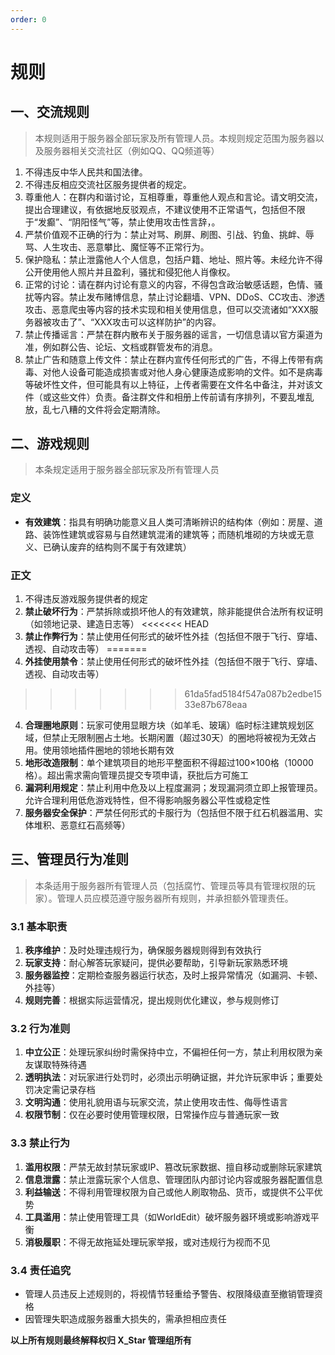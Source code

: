 ```yaml
---
order: 0
---
```


# 规则

## 一、交流规则
> 本规则适用于服务器全部玩家及所有管理人员。本规则规定范围为服务器以及服务器相关交流社区（例如QQ、QQ频道等）  

1. 不得违反中华人民共和国法律。
2. 不得违反相应交流社区服务提供者的规定。
3. 尊重他人：在群内和谐讨论，互相尊重，尊重他人观点和言论。请文明交流， 提出合理建议，有依据地反驳观点，不建议使用不正常语气，包括但不限于“发癫”、“阴阳怪气”等，禁止使用攻击性言辞，。
4. 严禁价值观不正确的行为：禁止对骂、刷屏、刷图、引战、钓鱼、挑衅、辱骂、人生攻击、恶意攀比、魔怔等不正常行为。
5. 保护隐私：禁止泄露他人个人信息，包括户籍、地址、照片等。未经允许不得公开使用他人照片并且盈利，骚扰和侵犯他人肖像权。
6. 正常的讨论：请在群内讨论有意义的内容，不得包含政治敏感话题，色情、骚扰等内容。禁止发布赌博信息，禁止讨论翻墙、VPN、DDoS、CC攻击、渗透攻击、恶意爬虫等内容的技术实现和相关使用信息，但可以交流诸如“XXX服务器被攻击了”、“XXX攻击可以这样防护”的内容。
7. 禁止传播谣言：严禁在群内散布关于服务器的谣言，一切信息请以官方渠道为准，例如群公告、论坛、文档或群管发布的消息。
8. 禁止广告和随意上传文件：禁止在群内宣传任何形式的广告，不得上传带有病毒、对他人设备可能造成损害或对他人身心健康造成影响的文件。如不是病毒等破坏性文件，但可能具有以上特征，上传者需要在文件名中备注，并对该文件（或这些文件）负责。备注群文件和相册上传前请有序排列，不要乱堆乱放，乱七八糟的文件将会定期清除。

## 二、游戏规则
> 本条规定适用于服务器全部玩家及所有管理人员

### 定义
- **有效建筑**：指具有明确功能意义且人类可清晰辨识的结构体（例如：房屋、道路、装饰性建筑或容易与自然建筑混淆的建筑等；而随机堆砌的方块或无意义、已确认废弃的结构则不属于有效建筑）


### 正文
1. 不得违反游戏服务提供者的规定
2. **禁止破坏行为**：严禁拆除或损坏他人的有效建筑，除非能提供合法所有权证明（如领地记录、建造日志等）
<<<<<<< HEAD
3. **禁止作弊行为**：禁止使用任何形式的破坏性外挂（包括但不限于飞行、穿墙、透视、自动攻击等）
=======
3. **外挂使用禁令**：禁止使用任何形式的破坏性外挂（包括但不限于飞行、穿墙、透视、自动攻击等）
>>>>>>> 61da5fad5184f547a087b2edbe1533e87b678eaa
4. **合理圈地原则**：玩家可使用显眼方块（如羊毛、玻璃）临时标注建筑规划区域，但禁止无限制圈占土地。长期闲置（超过30天）的圈地将被视为无效占用。使用领地插件圈地的领地长期有效
5. **地形改造限制**：单个建筑项目的地形平整面积不得超过100×100格（10000格）。超出需求需向管理员提交专项申请，获批后方可施工
6. **漏洞利用规定**：禁止利用中危及以上程度漏洞；发现漏洞须立即上报管理员。允许合理利用低危游戏特性，但不得影响服务器公平性或稳定性
7. **服务器安全保护**：严禁任何形式的卡服行为（包括但不限于红石机器滥用、实体堆积、恶意红石高频等）

## 三、管理员行为准则
> 本条适用于服务器所有管理人员（包括腐竹、管理员等具有管理权限的玩家）。管理人员应模范遵守服务器所有规则，并承担额外管理责任。

### 3.1 基本职责
1. **秩序维护**：及时处理违规行为，确保服务器规则得到有效执行
2. **玩家支持**：耐心解答玩家疑问，提供必要帮助，引导新玩家熟悉环境
3. **服务器监控**：定期检查服务器运行状态，及时上报异常情况（如漏洞、卡顿、外挂等）
4. **规则完善**：根据实际运营情况，提出规则优化建议，参与规则修订

### 3.2 行为准则
1. **中立公正**：处理玩家纠纷时需保持中立，不偏袒任何一方，禁止利用权限为亲友谋取特殊待遇
2. **透明执法**：对玩家进行处罚时，必须出示明确证据，并允许玩家申诉；重要处罚决定需记录存档
3. **文明沟通**：使用礼貌用语与玩家交流，禁止使用攻击性、侮辱性语言
4. **权限节制**：仅在必要时使用管理权限，日常操作应与普通玩家一致

### 3.3 禁止行为
1. **滥用权限**：严禁无故封禁玩家或IP、篡改玩家数据、擅自移动或删除玩家建筑
2. **信息泄露**：禁止泄露玩家个人信息、管理团队内部讨论内容或服务器配置信息
3. **利益输送**：不得利用管理权限为自己或他人刷取物品、货币，或提供不公平优势
4. **工具滥用**：禁止使用管理工具（如WorldEdit）破坏服务器环境或影响游戏平衡
5. **消极履职**：不得无故拖延处理玩家举报，或对违规行为视而不见

### 3.4 责任追究
- 管理人员违反上述规则的，将视情节轻重给予警告、权限降级直至撤销管理资格
- 因管理失职造成服务器重大损失的，需承担相应责任

**以上所有规则最终解释权归 X_Star 管理组所有**
